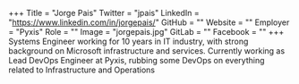 +++
Title = "Jorge Pais"
Twitter = "jpais"
LinkedIn = "https://www.linkedin.com/in/jorgepais/"
GitHub = ""
Website = ""
Employer = "Pyxis"
Role = ""
Image = "jorgepais.jpg"
GitLab = ""
Facebook = ""
+++
Systems Engineer working for 10 years in IT industry, with strong background on Microsoft infrastructure and services. Currently working as Lead DevOps Engineer at Pyxis, rubbing some DevOps on everything related to Infrastructure and Operations
